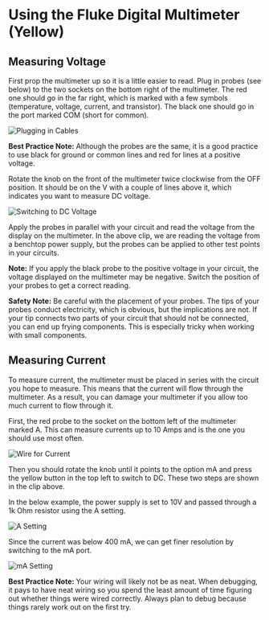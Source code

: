 # Using the Fluke Digital Multimeter (Yellow)
## Measuring Voltage
First prop the multimeter up so it is a little easier to read. Plug in probes (see below) to the two sockets on the bottom right of the multimeter. The red one should go in the far right, which is marked with a few symbols (temperature, voltage, current, and transistor). The black one should go in the port marked COM (short for common).

![Plugging in Cables](/assets/DMMVoltWiring.gif)

**Best Practice Note:** Although the probes are the same, it is a good practice to use black for ground or common lines and red for lines at a positive voltage.

Rotate the knob on the front of the multimeter twice clockwise from the OFF position. It should be on the V with a couple of lines above it, which indicates you want to measure DC voltage.

![Switching to DC Voltage](/assets/DMMVolt.gif)

Apply the probes in parallel with your circuit and read the voltage from the display on the multimeter. In the above clip, we are reading the voltage from a benchtop power supply, but the probes can be applied to other test points in your circuits.

**Note:** If you apply the black probe to the positive voltage in your circuit, the voltage displayed on the multimeter may be negative. Switch the position of your probes to get a correct reading.

**Safety Note:** Be careful with the placement of your probes. The tips of your probes conduct electricity, which is obvious, but the implications are not. If your tip connects two parts of your circuit that should not be connected, you can end up frying components. This is especially tricky when working with small components.

## Measuring Current
To measure current, the multimeter must be placed in series with the circuit you hope to measure. This means that the current will flow through the multimeter. As a result, you can damage your multimeter if you allow too much current to flow through it.

First, the red probe to the socket on the bottom left of the multimeter marked A. This can measure currents up to 10 Amps and is the one you should use most often.

![Wire for Current](/assets/DMMCurrent.gif)

Then you should rotate the knob until it points to the option mA and press the yellow button in the top left to switch to DC. These two steps are shown in the clip above.

In the below example, the power supply is set to 10V and passed through a 1k Ohm resistor using the A setting.

![A Setting](/assets/DMMCurrentExA.gif)

Since the current was below 400 mA, we can get finer resolution by switching to the mA port.

![mA Setting](/assets/DMMCurrentExmA.gif)

**Best Practice Note:** Your wiring will likely not be as neat. When debugging, it pays to have neat wiring so you spend the least amount of time figuring out whether things were wired correctly. Always plan to debug because things rarely work out on the first try.

